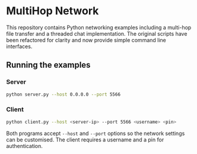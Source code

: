 # MultiHop Network

This repository contains Python networking examples including a multi-hop
file transfer and a threaded chat implementation.  The original scripts have
been refactored for clarity and now provide simple command line interfaces.

## Running the examples

### Server

```bash
python server.py --host 0.0.0.0 --port 5566
```

### Client

```bash
python client.py --host <server-ip> --port 5566 <username> <pin>
```

Both programs accept `--host` and `--port` options so the network settings can
be customised.  The client requires a username and a pin for authentication.
